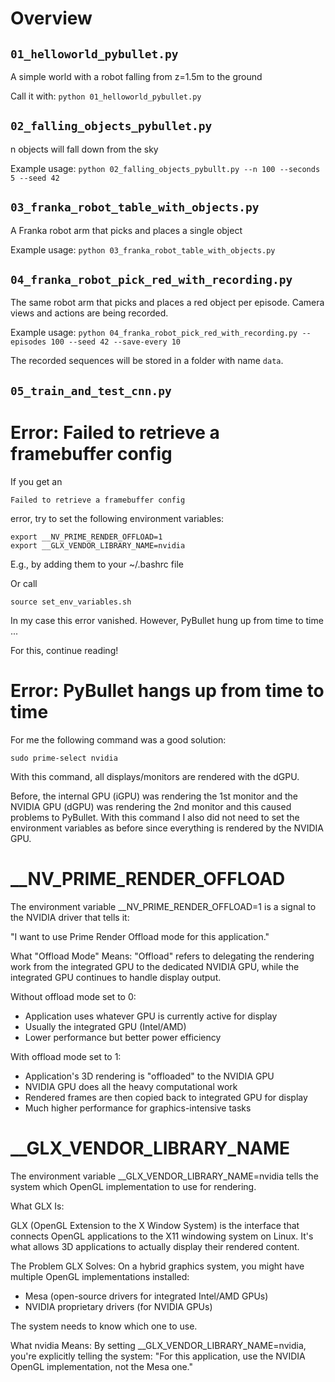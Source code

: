 # Overview

## `01_helloworld_pybullet.py`
A simple world with a robot falling from z=1.5m to the ground

Call it with:
`python 01_helloworld_pybullet.py`



## `02_falling_objects_pybullet.py`
n objects will fall down from the sky

Example usage:
`python 02_falling_objects_pybullt.py --n 100 --seconds 5 --seed 42`



## `03_franka_robot_table_with_objects.py`
A Franka robot arm that picks and places a single object

Example usage:
`python 03_franka_robot_table_with_objects.py`



## `04_franka_robot_pick_red_with_recording.py`
The same robot arm that picks and places a red object per episode.
Camera views and actions are being recorded.

Example usage:
`python 04_franka_robot_pick_red_with_recording.py --episodes 100 --seed 42 --save-every 10`

The recorded sequences will be stored in a folder with name `data`.



## `05_train_and_test_cnn.py`




# Error: Failed to retrieve a framebuffer config

If you get an

    Failed to retrieve a framebuffer config

error, try to set the following environment variables:

    export __NV_PRIME_RENDER_OFFLOAD=1
    export __GLX_VENDOR_LIBRARY_NAME=nvidia

E.g., by adding them to your ~/.bashrc file

Or call

    source set_env_variables.sh

In my case this error vanished. However, PyBullet hung up from time to time ...

For this, continue reading!


# Error: PyBullet hangs up from time to time

For me the following command was a good solution:

    sudo prime-select nvidia

With this command, all displays/monitors are rendered with the dGPU.

Before, the internal GPU (iGPU) was rendering the 1st monitor and the NVIDIA GPU (dGPU) was rendering the 2nd monitor and this
caused problems to PyBullet. With this command I also did not need to set the environment variables as before since everything
is rendered by the NVIDIA GPU.


# __NV_PRIME_RENDER_OFFLOAD

The environment variable __NV_PRIME_RENDER_OFFLOAD=1 is a signal to the NVIDIA driver that tells it:

"I want to use Prime Render Offload mode for this application."

What "Offload Mode" Means: "Offload" refers to delegating the rendering work from the integrated GPU to the dedicated NVIDIA GPU, while the integrated GPU continues to handle display output.

Without offload mode set to 0:
- Application uses whatever GPU is currently active for display
- Usually the integrated GPU (Intel/AMD)
- Lower performance but better power efficiency

With offload mode set to 1:
- Application's 3D rendering is "offloaded" to the NVIDIA GPU
- NVIDIA GPU does all the heavy computational work
- Rendered frames are then copied back to integrated GPU for display
- Much higher performance for graphics-intensive tasks

# __GLX_VENDOR_LIBRARY_NAME

The environment variable __GLX_VENDOR_LIBRARY_NAME=nvidia tells the system which OpenGL implementation to use for rendering.

What GLX Is:

GLX (OpenGL Extension to the X Window System) is the interface that connects OpenGL applications to the X11 windowing system on Linux. It's what allows 3D applications to actually display their rendered content.

The Problem GLX Solves:
On a hybrid graphics system, you might have multiple OpenGL implementations installed:
- Mesa (open-source drivers for integrated Intel/AMD GPUs)
- NVIDIA proprietary drivers (for NVIDIA GPUs)

The system needs to know which one to use. 

What nvidia Means:
By setting __GLX_VENDOR_LIBRARY_NAME=nvidia, you're explicitly telling the system:
"For this application, use the NVIDIA OpenGL implementation, not the Mesa one."